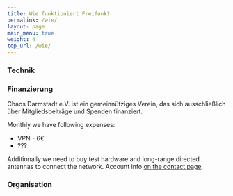 ```yaml
---
title: Wie funktioniert Freifunk?
permalink: /wie/
layout: page
main_menu: true
weight: 4
top_url: /wie/
---
```



### Technik

### Finanzierung

Chaos Darmstadt e.V. ist ein gemeinnütziges Verein, das sich ausschließlich über Mitgliedsbeiträge und Spenden finanziert.

Monthly we have following expenses:

- VPN - 6€  
- ???
 
 Additionally we need to buy test hardware and long-range directed antennas to connect the network. Account info [on the contact page](/kontakt/#spenden).
### Organisation
